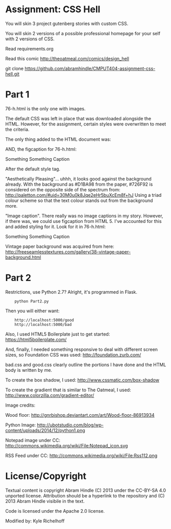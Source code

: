 Assignment: CSS Hell
====================

You will skin 3 project gutenberg stories with custom CSS.

You will skin 2 versions of a possible professional homepage for your
self with 2 versions of CSS.

Read requirements.org

Read this comic http://theoatmeal.com/comics/design_hell

git clone https://github.com/abramhindle/CMPUT404-assignment-css-hell.git

Part 1
======
76-h.html is the only one with images.

The default CSS was left in place that was downloaded alongside the HTML. However, for the assignment, 
certain styles were overwritten to meet the criteria.

The only thing added to the HTML document was:
<link type="text/css" rel="stylesheet" href="css/styles.css" />

AND, the figcaption for 76-h.html:
<figcaption>Something Something Caption</figcaption>

After the default style tag.

"Aesthetically Pleasing"... uhhh, it looks good against the background already.
With the background as #D1BA98 from the paper, #726F92 is considered on the opposite side of the spectrum from:
http://paletton.com/#uid=30M0u0k8Jqe2eHr5buXcEm8f+hJ
Using a triad colour scheme so that the text colour stands out from the background more.

"Image caption". There really was no image captions in my story. However, if there was, we could use figcaption 
from HTML 5. I've accounted for this and added styling for it. Look for it in 76-h.html:
<figcaption>Something Something Caption</figcaption>

Vintage paper background was acquired from here:
http://freeseamlesstextures.com/gallery/38-vintage-paper-background.html

Part 2
======
Restrictions, use Python 2.7? Alright, it's programmed in Flask.

```
    python Part2.py
```

Then you will either want:

```
    http://localhost:5000/good
    http://localhost:5000/bad
```

Also, I used HTML5 Boilerplate just to get started:
https://html5boilerplate.com/

And, finally, I needed something responsive to deal with different screen sizes, so Foundation CSS was used:
http://foundation.zurb.com/

bad.css and good.css clearly outline the portions I have done and the HTML body is written by me.

To create the box shadow, I used:
http://www.cssmatic.com/box-shadow

To create the gradient that is similar to The Oatmeal, I used:
http://www.colorzilla.com/gradient-editor/

Image credits:

Wood floor:
http://gnrbishop.deviantart.com/art/Wood-floor-86913934

Python Image:
http://ubotstudio.com/blog/wp-content/uploads/2014/12/python1.png

Notepad image under CC:
http://commons.wikimedia.org/wiki/File:Notepad_icon.svg

RSS Feed under CC:
http://commons.wikimedia.org/wiki/File:Rss112.png


License/Copyright
=================

Textual content is copyright Abram Hindle (C) 2013 under the CC-BY-SA
4.0 unported license. Attribution should be a hyperlink to the
repository and (C) 2013 Abram Hindle visibile in the text.

Code is licensed under the Apache 2.0 license.

Modified by: Kyle Richelhoff


